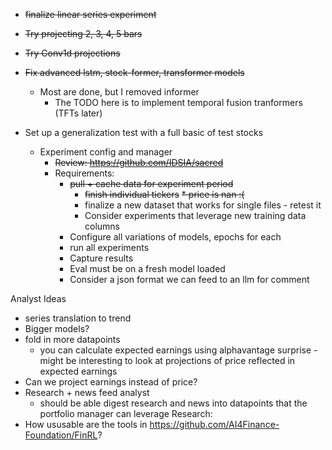 * ~~finalize linear series experiment~~
* ~~Try projecting 2, 3, 4, 5 bars~~
* ~~Try Conv1d projections~~
* ~~Fix advanced lstm, stock-former, transformer models~~
  * Most are done, but I removed informer
    * The TODO here is to implement temporal fusion tranformers (TFTs later)

* Set up a generalization test with a full basic of test stocks
  * Experiment config and manager
    * ~~Review: https://github.com/IDSIA/sacred~~
    * Requirements:
      * ~~pull + cache data for experiment period~~
        * ~~finish individual tickers~~
          ~~* price is nan :(~~
        * finalize a new dataset that works for single files - retest it
        * Consider experiments that leverage new training data columns
      * Configure all variations of models, epochs for each
      * run all experiments
      * Capture results
      * Eval must be on a fresh model loaded
      * Consider a json format we can feed to an llm for comment

Analyst Ideas
* series translation to trend
* Bigger models?
* fold in more datapoints
  * you can calculate expected earnings using alphavantage surprise - might be interesting to look at projections of price reflected in expected earnings
* Can we project earnings instead of price?
* Research + news feed analyst 
  * should be able digest research and news into datapoints that the portfolio manager can leverage
Research:
* How ususable are the tools in https://github.com/AI4Finance-Foundation/FinRL?